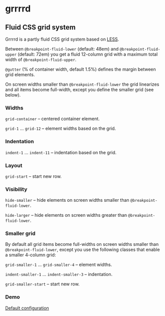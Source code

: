 # grrrrd
## Fluid CSS grid system

Grrrrd is a partly fluid CSS grid system based on [LESS](http://lesscss.org/). 

Between `@breakpoint-fluid-lower` (default: 48em) and `@breakpoint-fluid-upper` (default: 72em) you get a fluid 12-column grid with a maximum total width of `@breakpoint-fluid-upper`.

`@gutter` (% of container width, default 1.5%) defines the margin between grid elements.

On screen widths smaller than `@breakpoint-fluid-lower` the grid linearizes and all items become full-width, except you define the smaller grid (see below).

### Widths
`grid-container` – centered container element.

`grid-1` ... `grid-12` – element widths based on the grid.

### Indentation
`indent-1` ... `indent-11` – indentation based on the grid.

### Layout 
`grid-start` – start new row.

### Visibility
`hide-smaller` – hide elements on screen widths smaller than `@breakpoint-fluid-lower`.

`hide-larger` – hide elements on screen widths greater than `@breakpoint-fluid-lower`. 

### Smaller grid
By default all grid items become full-widths on screen widths smaller than `@breakpoint-fluid-lower`, except you use the following classes that enable a smaller 4-column grid:

`grid-smaller-1` ... `grid-smaller-4` – element widths.

`indent-smaller-1` ... `indent-smaller-3` – indentation. 

`grid-smaller-start` – start new row.
### Demo 
[Default configuration](http://rawgithub.com/hatsumatsu/grrrrd/master/demo/index.html)

